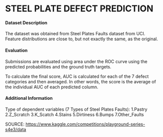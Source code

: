 # STEEL PLATE DEFECT PREDICTION

#### Dataset Description
The dataset was obtained from Steel Plates Faults dataset from UCI. Feature distributions are close to, but not exactly the same, as the original.

#### Evaluation
Submissions are evaluated using area under the ROC curve using the predicted probabilities and the ground truth targets.

To calculate the final score, AUC is calculated for each of the 7 defect categories and then averaged. In other words, the score is the average of the individual AUC of each predicted column.

#### Additional Information
Type of dependent variables (7 Types of Steel Plates Faults):
1.Pastry
2.Z_Scratch
3.K_Scatch
4.Stains
5.Dirtiness
6.Bumps
7.Other_Faults

SOURCE: https://www.kaggle.com/competitions/playground-series-s4e3/data
